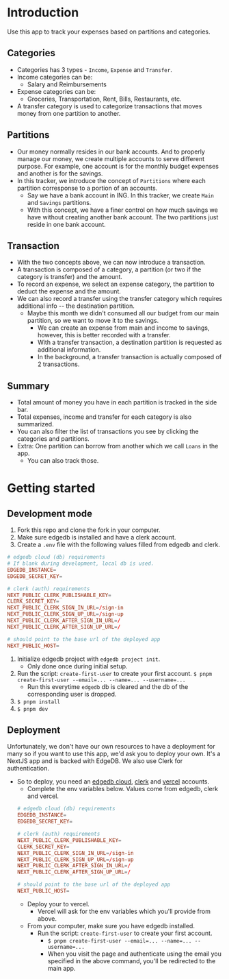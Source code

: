 # Introduction

Use this app to track your expenses based on partitions and categories.

## Categories

- Categories has 3 types - `Income`, `Expense` and `Transfer`.
- Income categories can be:
  - Salary and Reimbursements
- Expense categories can be:
  - Groceries, Transportation, Rent, Bills, Restaurants, etc.
- A transfer category is used to categorize transactions that moves money from
  one partition to another.

## Partitions

- Our money normally resides in our bank accounts. And to properly manage our
  money, we create multiple accounts to serve different purpose. For example,
  one account is for the monthly budget expenses and another is for the savings.
- In this tracker, we introduce the concept of `Partitions` where each partition
  corresponse to a portion of an accounts.
  - Say we have a bank account in ING. In this tracker, we create `Main` and
    `Savings` partitions.
  - With this concept, we have a finer control on how much savings we have
    without creating another bank account. The two partitions just reside in one
    bank account.

## Transaction

- With the two concepts above, we can now introduce a transaction.
- A transaction is composed of a category, a partition (or two if the category
  is transfer) and the amount.
- To record an expense, we select an expense category, the partition to deduct
  the expense and the amount.
- We can also record a transfer using the transfer category which requires
  additional info -- the destination partition.
  - Maybe this month we didn't consumed all our budget from our main partition,
    so we want to move it to the savings.
    - We can create an expense from main and income to savings, however, this is
      better recorded with a transfer.
    - With a transfer transaction, a destination partition is requested as
      additional information.
    - In the background, a transfer transaction is actually composed of 2
      transactions.

## Summary

- Total amount of money you have in each partition is tracked in the side bar.
- Total expenses, income and transfer for each category is also summarized.
- You can also filter the list of transactions you see by clicking the
  categories and partitions.
- Extra: One partition can borrow from another which we call `Loans` in the app.
  - You can also track those.

# Getting started

## Development mode

1. Fork this repo and clone the fork in your computer.
1. Make sure edgedb is installed and have a clerk account.
1. Create a `.env` file with the following values filled from edgedb and clerk.
  ```conf
  # edgedb cloud (db) requirements
  # If blank during development, local db is used.
  EDGEDB_INSTANCE=
  EDGEDB_SECRET_KEY=

  # clerk (auth) requirements
  NEXT_PUBLIC_CLERK_PUBLISHABLE_KEY=
  CLERK_SECRET_KEY=
  NEXT_PUBLIC_CLERK_SIGN_IN_URL=/sign-in
  NEXT_PUBLIC_CLERK_SIGN_UP_URL=/sign-up
  NEXT_PUBLIC_CLERK_AFTER_SIGN_IN_URL=/
  NEXT_PUBLIC_CLERK_AFTER_SIGN_UP_URL=/

  # should point to the base url of the deployed app
  NEXT_PUBLIC_HOST=
  ```
1. Initialize edgedb project with `edgedb project init`.
   - Only done once during initial setup.
1. Run the script: `create-first-user` to create your first account.
   `$ pnpm create-first-user --email=... --name=... --username=...`
   - Run this everytime `edgedb` db is cleared and the db of the corresponding
     user is dropped.
1. `$ pnpm install`
1. `$ pnpm dev`

## Deployment

Unfortunately, we don't have our own resources to have a deployment for many so
if you want to use this app, we'd ask you to deploy your own. It's a NextJS app
and is backed with EdgeDB. We also use Clerk for authentication.

- So to deploy, you need an [edgedb cloud](cloud.edgedb.com),
  [clerk](clerk.com) and [vercel](vercel.com) accounts.
  - Complete the env variables below. Values come from edgedb, clerk and vercel.
  ```conf
  # edgedb cloud (db) requirements
  EDGEDB_INSTANCE=
  EDGEDB_SECRET_KEY=

  # clerk (auth) requirements
  NEXT_PUBLIC_CLERK_PUBLISHABLE_KEY=
  CLERK_SECRET_KEY=
  NEXT_PUBLIC_CLERK_SIGN_IN_URL=/sign-in
  NEXT_PUBLIC_CLERK_SIGN_UP_URL=/sign-up
  NEXT_PUBLIC_CLERK_AFTER_SIGN_IN_URL=/
  NEXT_PUBLIC_CLERK_AFTER_SIGN_UP_URL=/

  # should point to the base url of the deployed app
  NEXT_PUBLIC_HOST=
  ```
  - Deploy your to vercel.
    - Vercel will ask for the env variables which you'll provide from above.
  - From your computer, make sure you have edgedb installed.
    - Run the script: `create-first-user` to create your first account.
      - `$ pnpm create-first-user --email=... --name=... --username=...`
      - When you visit the page and authenticate using the email you specified
        in the above command, you'll be redirected to the main app.
